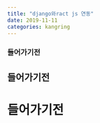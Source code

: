 ```yaml
---
title: "django와ract js 연동"
date: 2019-11-11
categories: kangring
---
```


### 들어가기전
## 들어가기전
# 들어가기전
